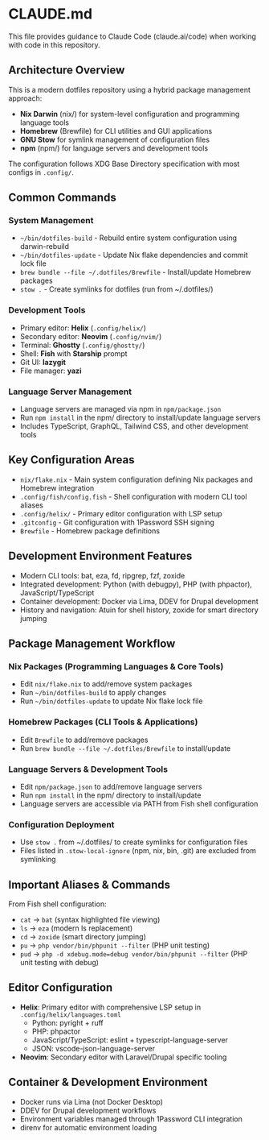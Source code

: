 # CLAUDE.md

This file provides guidance to Claude Code (claude.ai/code) when working with code in this repository.

## Architecture Overview

This is a modern dotfiles repository using a hybrid package management approach:
- **Nix Darwin** (nix/) for system-level configuration and programming language tools
- **Homebrew** (Brewfile) for CLI utilities and GUI applications  
- **GNU Stow** for symlink management of configuration files
- **npm** (npm/) for language servers and development tools

The configuration follows XDG Base Directory specification with most configs in `.config/`.

## Common Commands

### System Management
- `~/bin/dotfiles-build` - Rebuild entire system configuration using darwin-rebuild
- `~/bin/dotfiles-update` - Update Nix flake dependencies and commit lock file
- `brew bundle --file ~/.dotfiles/Brewfile` - Install/update Homebrew packages
- `stow .` - Create symlinks for dotfiles (run from ~/.dotfiles/)

### Development Tools
- Primary editor: **Helix** (`.config/helix/`)
- Secondary editor: **Neovim** (`.config/nvim/`)
- Terminal: **Ghostty** (`.config/ghostty/`)
- Shell: **Fish** with **Starship** prompt
- Git UI: **lazygit**
- File manager: **yazi**

### Language Server Management
- Language servers are managed via npm in `npm/package.json`
- Run `npm install` in the npm/ directory to install/update language servers
- Includes TypeScript, GraphQL, Tailwind CSS, and other development tools

## Key Configuration Areas

- `nix/flake.nix` - Main system configuration defining Nix packages and Homebrew integration
- `.config/fish/config.fish` - Shell configuration with modern CLI tool aliases
- `.config/helix/` - Primary editor configuration with LSP setup
- `.gitconfig` - Git configuration with 1Password SSH signing
- `Brewfile` - Homebrew package definitions

## Development Environment Features

- Modern CLI tools: bat, eza, fd, ripgrep, fzf, zoxide
- Integrated development: Python (with debugpy), PHP (with phpactor), JavaScript/TypeScript
- Container development: Docker via Lima, DDEV for Drupal development
- History and navigation: Atuin for shell history, zoxide for smart directory jumping

## Package Management Workflow

### Nix Packages (Programming Languages & Core Tools)
- Edit `nix/flake.nix` to add/remove system packages
- Run `~/bin/dotfiles-build` to apply changes
- Run `~/bin/dotfiles-update` to update Nix flake lock file

### Homebrew Packages (CLI Tools & Applications)
- Edit `Brewfile` to add/remove packages
- Run `brew bundle --file ~/.dotfiles/Brewfile` to install/update

### Language Servers & Development Tools
- Edit `npm/package.json` to add/remove language servers
- Run `npm install` in the npm/ directory to install/update
- Language servers are accessible via PATH from Fish shell configuration

### Configuration Deployment
- Use `stow .` from ~/.dotfiles/ to create symlinks for configuration files
- Files listed in `.stow-local-ignore` (npm, nix, bin, .git) are excluded from symlinking

## Important Aliases & Commands

From Fish shell configuration:
- `cat` → `bat` (syntax highlighted file viewing)
- `ls` → `eza` (modern ls replacement)
- `cd` → `zoxide` (smart directory jumping)
- `pu` → `php vendor/bin/phpunit --filter` (PHP unit testing)
- `pud` → `php -d xdebug.mode=debug vendor/bin/phpunit --filter` (PHP unit testing with debug)

## Editor Configuration

- **Helix**: Primary editor with comprehensive LSP setup in `.config/helix/languages.toml`
  - Python: pyright + ruff
  - PHP: phpactor
  - JavaScript/TypeScript: eslint + typescript-language-server
  - JSON: vscode-json-language-server
- **Neovim**: Secondary editor with Laravel/Drupal specific tooling

## Container & Development Environment

- Docker runs via Lima (not Docker Desktop)
- DDEV for Drupal development workflows
- Environment variables managed through 1Password CLI integration
- direnv for automatic environment loading